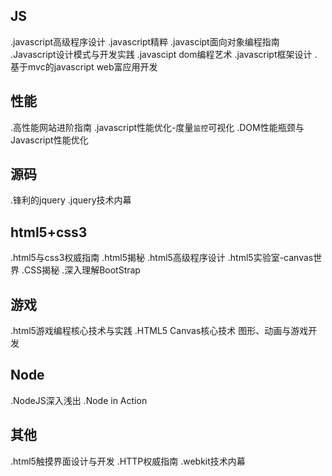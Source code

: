 ## JS
.javascript高级程序设计
.javascript精粹
.javascipt面向对象编程指南
.Javascript设计模式与开发实践
.javascipt dom编程艺术
.javascript框架设计
.基于mvc的javascript web富应用开发

## 性能
.高性能网站进阶指南
.javascript性能优化-度量`监控`可视化
.DOM性能瓶颈与Javascript性能优化

## 源码
.锋利的jquery
.jquery技术内幕

## html5+css3
.html5与css3权威指南
.html5揭秘
.html5高级程序设计
.html5实验室-canvas世界
.CSS揭秘
.深入理解BootStrap

## 游戏
.html5游戏编程核心技术与实践
.HTML5 Canvas核心技术 图形、动画与游戏开发

## Node
.NodeJS深入浅出
.Node in Action

## 其他
.html5触摸界面设计与开发
.HTTP权威指南
.webkit技术内幕

